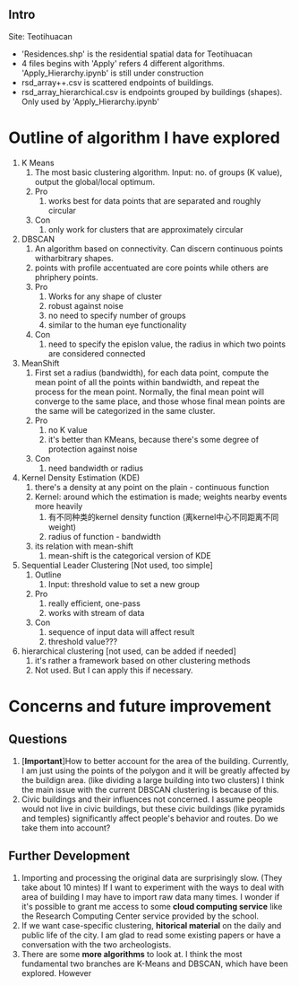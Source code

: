 ## Intro

Site: Teotihuacan

* 'Residences.shp' is the residential spatial data for Teotihuacan
* 4 files begins with 'Apply' refers 4 different algorithms. 'Apply_Hierarchy.ipynb' is still under construction
* rsd_array++.csv is scattered endpoints of buildings. 
* rsd_array_hierarchical.csv is endpoints grouped by buildings (shapes). Only used by 'Apply_Hierarchy.ipynb'

# Outline of algorithm I have explored

1. K Means
   1. The most basic clustering algorithm. Input: no. of groups (K value), output the global/local optimum.
   2. Pro
      1. works best for data points that are separated and roughly circular
   3. Con
      1. only work for clusters that are approximately circular
2. DBSCAN
   1. An algorithm based on connectivity. Can discern continuous points witharbitrary shapes.
   2. points with profile accentuated are core points while others are phriphery points.
   3. Pro
      1. Works for any shape of cluster
      2. robust against noise
      3. no need to specify number of groups
      4. similar to the human eye functionality
   4. Con
      1. need to specify the epislon value, the radius in which two points are considered connected
3. MeanShift
   1. First set a radius (bandwidth), for each data point, compute the mean point of all the points within bandwidth, and repeat the process for the mean point. Normally, the final mean point will converge to the same place, and those whose final mean points are the same will be categorized in the same cluster.
   2. Pro
      1. no K value
      2. it's better than KMeans, because there's some degree of protection against noise
   3. Con
      1. need bandwidth or radius
4. Kernel Density Estimation (KDE)
   1. there's a density at any point on the plain - continuous function
   2. Kernel: around which the estimation is made; weights nearby events more heavily
      1. 有不同种类的kernel density function (离kernel中心不同距离不同weight)
      2. radius of function - bandwidth
   3. its relation with mean-shift
      1. mean-shift is the categorical version of KDE
5. Sequential Leader Clustering [Not used, too simple]
   1. Outline
      1. Input: threshold value to set a new group
   2. Pro
      1. really efficient, one-pass
      2. works with stream of data
   3. Con
      1. sequence of input data will affect result
      2. threshold value???
6. hierarchical clustering [not used, can be added if needed]
   1. it's rather a framework based on other clustering methods
   2. Not used. But I can apply this if necessary.



# Concerns and future improvement

## Questions

1. [**Important**]How to better account for the area of the building. Currently, I am just using the points of the polygon and it will be greatly affected by the buildign area. (like dividing a large building into two clusters) I think the main issue with the current DBSCAN clustering is because of this.
2. Civic buildings and their influences not concerned. I assume people would not live in civic buildings, but these civic buildings (like pyramids and temples) significantly affect people's behavior and routes. Do we take them into account?

## Further Development

1. Importing and processing the original data are surprisingly slow. (They take about 10 mintes) If I want to experiment with the ways to deal with area of building I may have to import raw data many times. I wonder if it's possible to grant me access to some **cloud computing service** like the Research Computing Center service provided by the school.
2. If we want case-specific clustering, **hitorical material** on the daily and public life of the city. I am glad to read some existing papers or have a conversation with the two archeologists.
3. There are some **more algorithms** to look at. I think the most fundamental two branches are K-Means and DBSCAN, which have been explored. However





